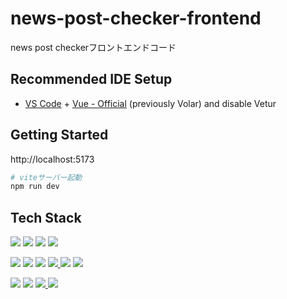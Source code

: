 # news-post-checker-frontend

news post checkerフロントエンドコード

## Recommended IDE Setup

- [VS Code](https://code.visualstudio.com/) + [Vue - Official](https://marketplace.visualstudio.com/items?itemName=Vue.volar) (previously Volar) and disable Vetur

## Getting Started

http://localhost:5173

```sh
# viteサーバー起動
npm run dev
```

## Tech Stack

<p>
  <img src="https://img.shields.io/badge/Vue-4FC08D.svg?style=for-the-badge&logo=vue.js&logoColor=white">
  <img src="https://img.shields.io/badge/TypeScript-3178C6.svg?style=for-the-badge&logo=typescript&logoColor=white">
  <img src="https://img.shields.io/badge/Tailwind_CSS-06B6D4.svg?style=for-the-badge&logo=tailwind-css&logoColor=white">
  <a href="https://flowbite-vue.com/">
    <img src="https://img.shields.io/badge/Flowbite Vue3-3FB883.svg?style=for-the-badge&">
  </a>
</p>

<p>
  <img src="https://img.shields.io/badge/Pinia-F7D237.svg?style=for-the-badge&">
  <img src="https://img.shields.io/badge/Vue_Router-3ED68C.svg?style=for-the-badge&logo=vue-router&logoColor=white">
  <img src="https://img.shields.io/badge/Axios-5A29E4.svg?style=for-the-badge&logo=axios&logoColor=white">
  <a href="https://moment.github.io/luxon/#/?id=luxon">
    <img src="https://img.shields.io/badge/Luxon-2C2E33.svg?style=for-the-badge&">
  </a>
  <img src="https://img.shields.io/badge/Vite-646CFF.svg?style=for-the-badge&logo=vite&logoColor=white">
  <img src="https://img.shields.io/badge/Vercel-000000.svg?style=for-the-badge&logo=vercel&logoColor=white">
</p>

<p>
  <img src="https://img.shields.io/badge/Prettier-1A2C34?&style=for-the-badge&logo=prettier&logoColor=F7BA3E">
  <img src="https://img.shields.io/badge/ESLint-4B32C3.svg?style=for-the-badge&logo=eslint">
  <a href="https://github.com/lint-staged/lint-staged">
    <img src="https://img.shields.io/badge/lint staged-424242.svg?style=for-the-badge&">
  </a>
  <a href="https://typicode.github.io/husky">
    <img src="https://img.shields.io/badge/Husky-665867.svg?style=for-the-badge&">
  </a>
</p>
